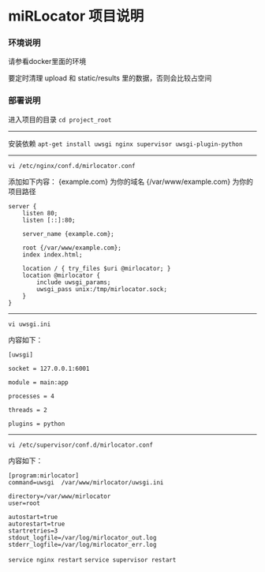 # miRLocator 项目说明

### 环境说明

请参看docker里面的环境

要定时清理 upload 和 static/results 里的数据，否则会比较占空间

### 部署说明

进入项目的目录
`cd project_root`

----

安装依赖
`apt-get install uwsgi nginx supervisor uwsgi-plugin-python`

----

`vi /etc/nginx/conf.d/mirlocator.conf`

添加如下内容：
{example.com} 为你的域名
{/var/www/example.com} 为你的项目路径
```
server {
	listen 80;
	listen [::]:80;

	server_name {example.com};

	root {/var/www/example.com};
	index index.html;

    location / { try_files $uri @mirlocator; }
    location @mirlocator {
        include uwsgi_params;
        uwsgi_pass unix:/tmp/mirlocator.sock;
    }
}
```

----

`vi uwsgi.ini`

内容如下：

```
[uwsgi]

socket = 127.0.0.1:6001

module = main:app

processes = 4

threads = 2

plugins = python
```

----

`vi /etc/supervisor/conf.d/mirlocator.conf`

内容如下：
````
[program:mirlocator]
command=uwsgi  /var/www/mirlocator/uwsgi.ini

directory=/var/www/mirlocator
user=root

autostart=true
autorestart=true
startretries=3
stdout_logfile=/var/log/mirlocator_out.log
stderr_logfile=/var/log/mirlocator_err.log
````

`service nginx restart`
`service supervisor restart`
